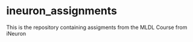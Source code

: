 # ineuron_assignments
This is the repository containing assigments from the MLDL Course from iNeuron

